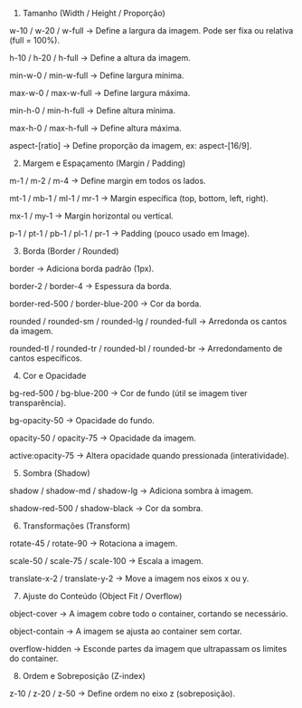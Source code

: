 1. Tamanho (Width / Height / Proporção)

w-10 / w-20 / w-full → Define a largura da imagem. Pode ser fixa ou relativa (full = 100%).

h-10 / h-20 / h-full → Define a altura da imagem.

min-w-0 / min-w-full → Define largura mínima.

max-w-0 / max-w-full → Define largura máxima.

min-h-0 / min-h-full → Define altura mínima.

max-h-0 / max-h-full → Define altura máxima.

aspect-[ratio] → Define proporção da imagem, ex: aspect-[16/9].

2. Margem e Espaçamento (Margin / Padding)

m-1 / m-2 / m-4 → Define margin em todos os lados.

mt-1 / mb-1 / ml-1 / mr-1 → Margin específica (top, bottom, left, right).

mx-1 / my-1 → Margin horizontal ou vertical.

p-1 / pt-1 / pb-1 / pl-1 / pr-1 → Padding (pouco usado em Image).

3. Borda (Border / Rounded)

border → Adiciona borda padrão (1px).

border-2 / border-4 → Espessura da borda.

border-red-500 / border-blue-200 → Cor da borda.

rounded / rounded-sm / rounded-lg / rounded-full → Arredonda os cantos da imagem.

rounded-tl / rounded-tr / rounded-bl / rounded-br → Arredondamento de cantos específicos.

4. Cor e Opacidade

bg-red-500 / bg-blue-200 → Cor de fundo (útil se imagem tiver transparência).

bg-opacity-50 → Opacidade do fundo.

opacity-50 / opacity-75 → Opacidade da imagem.

active:opacity-75 → Altera opacidade quando pressionada (interatividade).

5. Sombra (Shadow)

shadow / shadow-md / shadow-lg → Adiciona sombra à imagem.

shadow-red-500 / shadow-black → Cor da sombra.

6. Transformações (Transform)

rotate-45 / rotate-90 → Rotaciona a imagem.

scale-50 / scale-75 / scale-100 → Escala a imagem.

translate-x-2 / translate-y-2 → Move a imagem nos eixos x ou y.

7. Ajuste do Conteúdo (Object Fit / Overflow)

object-cover → A imagem cobre todo o container, cortando se necessário.

object-contain → A imagem se ajusta ao container sem cortar.

overflow-hidden → Esconde partes da imagem que ultrapassam os limites do container.

8. Ordem e Sobreposição (Z-index)

z-10 / z-20 / z-50 → Define ordem no eixo z (sobreposição).